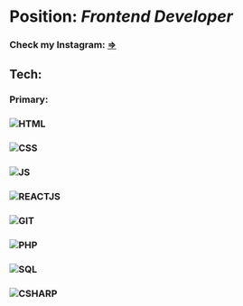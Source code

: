 # Position: *Frontend Developer*
### Check my Instagram: [=>](https://instagram.com/itgodoit/)
## Tech:
### Primary:
### ![HTML](https://img.shields.io/badge/-HTML-151515?logo=html5)
### ![CSS](https://img.shields.io/badge/-CSS-151515?logo=css3)
### ![JS](https://img.shields.io/badge/-JAVASCRIPT-151515?logo=javascript)
### ![REACTJS](https://img.shields.io/badge/-REACT-151515?logo=react)
### ![GIT](https://)
### ![PHP](https://img.shields.io/badge/-PHP-151515?logo=php)
### ![SQL](https://img.shields.io/badge/-SQL-151515?logo=sql)
### ![CSHARP](https://img.shields.io/badge/-C%23-151515?logo=C#)
